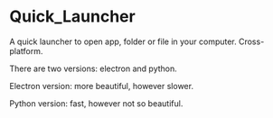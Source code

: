 # Quick_Launcher
A quick launcher to open app, folder or file in your computer. Cross-platform.

There are two versions: electron and python.

Electron version: more beautiful, however slower.

Python version: fast, however not so beautiful.

